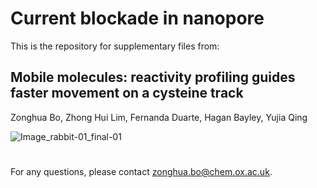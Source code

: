 # Current blockade in nanopore

This is the repository for supplementary files from:

## Mobile molecules: reactivity profiling guides faster movement on a cysteine track
Zonghua Bo, Zhong Hui Lim, Fernanda Duarte, Hagan Bayley, Yujia Qing

![Image_rabbit-01_final-01](https://user-images.githubusercontent.com/46780283/226431294-46a62999-be56-4342-8a51-ea42b4839a94.png)

#

For any questions, please contact zonghua.bo@chem.ox.ac.uk.

